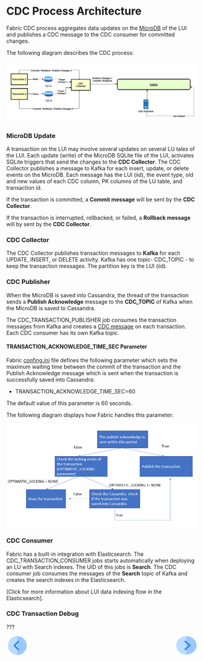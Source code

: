 # CDC Process Architecture

Fabric CDC process aggregates data updates on the [MicroDB](/articles/02_fabric_architecture/01_fabric_architecture_overview.md#211-microdb-) of the LUI and publishes a CDC message to the CDC consumer for committed changes. 

The following diagram describes the CDC process:

![CDC flow](images/cdc_data_flow_diagram.png)

### MicroDB Update

A transaction on the LUI may involve several updates on several LU tales of the LUI. Each update (write) of the MicroDB SQLite file of the LUI, activates SQLite triggers that send the changes to the **CDC Collector**. The CDC Collector publishes a message to Kafka for each insert, update, or delete events on the MicroDB.  Each message has the LUI (iid), the event type, old and new values of each CDC column, PK columns of the LU table, and transaction id.

If the transaction is committed, a **Commit message** will be sent by the **CDC Collector**. 

If the transaction is interrupted, rollbacked,  or failed, a **Rollback message** will by sent by the **CDC Collector**. 

### CDC Collector

The CDC Collector publishes transaction messages to **Kafka**  for each UPDATE, INSERT, or DELETE activity. Kafka has one topic- CDC_TOPIC - to keep the transaction messages. The partition key is the LUI (iid).

### CDC Publisher

When the MicroDB is saved into Cassandra, the thread of the transaction sends a **Publish Acknowledge**  message to the **CDC_TOPIC** of Kafka when the MicroDB is saved to Cassandra. 

The CDC_TRANSACTION_PUBLISHER job consumes the transaction messages from Kafka and creates a [CDC message](02_cdc_messages.md) on each transaction. Each CDC consumer has its own Kafka topic.

#### TRANSACTION_ACKNOWLEDGE_TIME_SEC Parameter

Fabric [confing.ini](/articles/02_fabric_architecture/05_fabric_main_configuration_files.md#configini) file defines the following parameter which sets the maximum waiting time between the commit of the transaction and the Publish Acknowledge message which is sent when the transaction is successfully saved into Cassandra: 

- TRANSACTION_ACKNOWLEDGE_TIME_SEC=60

The default value of this parameter is 60 seconds.

The following diagram displays how Fabric handles this parameter:

![acknowledge time](images/cdc_publish_acknowledge_time_seq.png)

### CDC Consumer

Fabric has a built-in integration with Elasticsearch. The CDC_TRANSACTION_CONSUMER jobs starts automatically when deploying an LU with Search indexes.  The UID of this jobs is **Search**. The CDC consumer job consumes the messages of the  **Search** topic of Kafka and creates the search indexes in the Elasticsearch.

[Click for more information about LUI data indexing flow in the Elasticsearch].

### CDC Transaction Debug 

???



[![Previous](/articles/images/Previous.png)](05_cdc_publication_flow.md)[<img align="right" width="60" height="54" src="/articles/images/Next.png">](07_cdc_configuration.md)